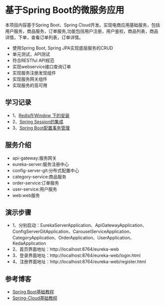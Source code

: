 # 基于Spring Boot的微服务应用

本项目内容基于Spring Boot、Spring Cloud开发。实现电商应用基础服务，包括用户服务，商品服务，订单服务,功能包括用户注册，用户鉴权，商品列表，商品详情，下单，查看订单列表，订单详情。

- 使用Spring Boot, Spring JPA实现底层服务的CRUD 
- 单元测试，API测试 
- 符合RESTful API规范 
- 实现webservice接口查询订单
- 实现服务注册发现组件
- 实现服务网关组件
- 实现服务的高可用

## 学习记录
- 1、[Redis在Window 下的安装](https://github.com/suxiongwei/keda/blob/master/web/src/main/resources/static/readme/redis.md)
- 2、[Spring Session的集成](https://github.com/suxiongwei/keda/blob/master/web/src/main/resources/static/readme/spring_session.md)
- 3、[Spring Boot配置事务管理](https://github.com/suxiongwei/keda/blob/master/web/src/main/resources/static/readme/transactional.md)
## 服务介绍
* api-gateway:服务网关
* eureka-server:服务注册中心
* config-server-git:分布式配置中心
* category-service:商品服务
* order-service:订单服务
* user-service:用户服务
* web:web服务
## 演示步骤
- 1、分别启动：EurekaServerApplication、ApiGatewayApplication、ConfigServerGitApplication、CarouselServiceApplication、CategoryApplication、OrderApplication、UserApplication、KedaApplication
- 2、首页界面地址：http://localhost:8764/eureka-web
- 3、登录界面地址：http://localhost:8764/eureka-web/login.html
- 4、注册界面地址：http://localhost:8764/eureka-web/register.html

## 参考博客
- [Spring Boot基础教程](http://blog.didispace.com/Spring-Boot%E5%9F%BA%E7%A1%80%E6%95%99%E7%A8%8B/)
- [Spring-Cloud基础教程](http://blog.didispace.com/Spring-Cloud%E5%9F%BA%E7%A1%80%E6%95%99%E7%A8%8B/ )

